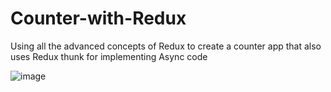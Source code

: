# Counter-with-Redux
 Using all the advanced concepts of Redux to create a counter app that also uses Redux thunk for implementing Async code

![image](https://user-images.githubusercontent.com/71323220/119498710-30ebb680-bd66-11eb-9131-fcace1f81a31.png)
